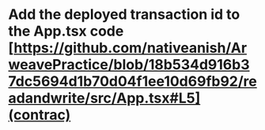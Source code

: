 # Add the deployed transaction id to the App.tsx code [https://github.com/nativeanish/ArweavePractice/blob/18b534d916b37dc5694d1b70d04f1ee10d69fb92/readandwrite/src/App.tsx#L5](contrac)
